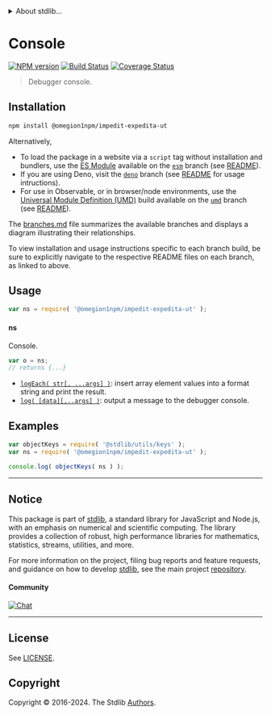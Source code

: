 <!--

@license Apache-2.0

Copyright (c) 2022 The Stdlib Authors.

Licensed under the Apache License, Version 2.0 (the "License");
you may not use this file except in compliance with the License.
You may obtain a copy of the License at

   http://www.apache.org/licenses/LICENSE-2.0

Unless required by applicable law or agreed to in writing, software
distributed under the License is distributed on an "AS IS" BASIS,
WITHOUT WARRANTIES OR CONDITIONS OF ANY KIND, either express or implied.
See the License for the specific language governing permissions and
limitations under the License.

-->


<details>
  <summary>
    About stdlib...
  </summary>
  <p>We believe in a future in which the web is a preferred environment for numerical computation. To help realize this future, we've built stdlib. stdlib is a standard library, with an emphasis on numerical and scientific computation, written in JavaScript (and C) for execution in browsers and in Node.js.</p>
  <p>The library is fully decomposable, being architected in such a way that you can swap out and mix and match APIs and functionality to cater to your exact preferences and use cases.</p>
  <p>When you use stdlib, you can be absolutely certain that you are using the most thorough, rigorous, well-written, studied, documented, tested, measured, and high-quality code out there.</p>
  <p>To join us in bringing numerical computing to the web, get started by checking us out on <a href="https://github.com/stdlib-js/stdlib">GitHub</a>, and please consider <a href="https://opencollective.com/stdlib">financially supporting stdlib</a>. We greatly appreciate your continued support!</p>
</details>

# Console

[![NPM version][npm-image]][npm-url] [![Build Status][test-image]][test-url] [![Coverage Status][coverage-image]][coverage-url] <!-- [![dependencies][dependencies-image]][dependencies-url] -->

> Debugger console.

<section class="installation">

## Installation

```bash
npm install @omegion1npm/impedit-expedita-ut
```

Alternatively,

-   To load the package in a website via a `script` tag without installation and bundlers, use the [ES Module][es-module] available on the [`esm`][esm-url] branch (see [README][esm-readme]).
-   If you are using Deno, visit the [`deno`][deno-url] branch (see [README][deno-readme] for usage intructions).
-   For use in Observable, or in browser/node environments, use the [Universal Module Definition (UMD)][umd] build available on the [`umd`][umd-url] branch (see [README][umd-readme]).

The [branches.md][branches-url] file summarizes the available branches and displays a diagram illustrating their relationships.

To view installation and usage instructions specific to each branch build, be sure to explicitly navigate to the respective README files on each branch, as linked to above.

</section>

<section class="usage">

## Usage

```javascript
var ns = require( '@omegion1npm/impedit-expedita-ut' );
```

#### ns

Console.

```javascript
var o = ns;
// returns {...}
```

<!-- <toc pattern="*"> -->

<div class="namespace-toc">

-   <span class="signature">[`logEach( str[, ...args] )`][@omegion1npm/impedit-expedita-ut/log-each]</span><span class="delimiter">: </span><span class="description">insert array element values into a format string and print the result.</span>
-   <span class="signature">[`log( [data][,..args] )`][@omegion1npm/impedit-expedita-ut/log]</span><span class="delimiter">: </span><span class="description">output a message to the debugger console.</span>

</div>

<!-- </toc> -->

</section>

<!-- /.usage -->

<section class="examples">

## Examples

<!-- TODO: better examples -->

<!-- eslint no-undef: "error" -->

```javascript
var objectKeys = require( '@stdlib/utils/keys' );
var ns = require( '@omegion1npm/impedit-expedita-ut' );

console.log( objectKeys( ns ) );
```

</section>

<!-- /.examples -->

<!-- Section for related `stdlib` packages. Do not manually edit this section, as it is automatically populated. -->

<section class="related">

</section>

<!-- /.related -->

<!-- Section for all links. Make sure to keep an empty line after the `section` element and another before the `/section` close. -->


<section class="main-repo" >

* * *

## Notice

This package is part of [stdlib][stdlib], a standard library for JavaScript and Node.js, with an emphasis on numerical and scientific computing. The library provides a collection of robust, high performance libraries for mathematics, statistics, streams, utilities, and more.

For more information on the project, filing bug reports and feature requests, and guidance on how to develop [stdlib][stdlib], see the main project [repository][stdlib].

#### Community

[![Chat][chat-image]][chat-url]

---

## License

See [LICENSE][stdlib-license].


## Copyright

Copyright &copy; 2016-2024. The Stdlib [Authors][stdlib-authors].

</section>

<!-- /.stdlib -->

<!-- Section for all links. Make sure to keep an empty line after the `section` element and another before the `/section` close. -->

<section class="links">

[npm-image]: http://img.shields.io/npm/v/@omegion1npm/impedit-expedita-ut.svg
[npm-url]: https://npmjs.org/package/@omegion1npm/impedit-expedita-ut

[test-image]: https://github.com/omegion1npm/impedit-expedita-ut/actions/workflows/test.yml/badge.svg?branch=main
[test-url]: https://github.com/omegion1npm/impedit-expedita-ut/actions/workflows/test.yml?query=branch:main

[coverage-image]: https://img.shields.io/codecov/c/github/omegion1npm/impedit-expedita-ut/main.svg
[coverage-url]: https://codecov.io/github/omegion1npm/impedit-expedita-ut?branch=main

<!--

[dependencies-image]: https://img.shields.io/david/omegion1npm/impedit-expedita-ut.svg
[dependencies-url]: https://david-dm.org/omegion1npm/impedit-expedita-ut/main

-->

[chat-image]: https://img.shields.io/gitter/room/stdlib-js/stdlib.svg
[chat-url]: https://app.gitter.im/#/room/#stdlib-js_stdlib:gitter.im

[stdlib]: https://github.com/stdlib-js/stdlib

[stdlib-authors]: https://github.com/stdlib-js/stdlib/graphs/contributors

[umd]: https://github.com/umdjs/umd
[es-module]: https://developer.mozilla.org/en-US/docs/Web/JavaScript/Guide/Modules

[deno-url]: https://github.com/omegion1npm/impedit-expedita-ut/tree/deno
[deno-readme]: https://github.com/omegion1npm/impedit-expedita-ut/blob/deno/README.md
[umd-url]: https://github.com/omegion1npm/impedit-expedita-ut/tree/umd
[umd-readme]: https://github.com/omegion1npm/impedit-expedita-ut/blob/umd/README.md
[esm-url]: https://github.com/omegion1npm/impedit-expedita-ut/tree/esm
[esm-readme]: https://github.com/omegion1npm/impedit-expedita-ut/blob/esm/README.md
[branches-url]: https://github.com/omegion1npm/impedit-expedita-ut/blob/main/branches.md

[stdlib-license]: https://raw.githubusercontent.com/omegion1npm/impedit-expedita-ut/main/LICENSE

<!-- <toc-links> -->

[@omegion1npm/impedit-expedita-ut/log-each]: https://github.com/omegion1npm/impedit-expedita-ut/tree/main/log-each

[@omegion1npm/impedit-expedita-ut/log]: https://github.com/omegion1npm/impedit-expedita-ut/tree/main/log

<!-- </toc-links> -->

</section>

<!-- /.links -->
